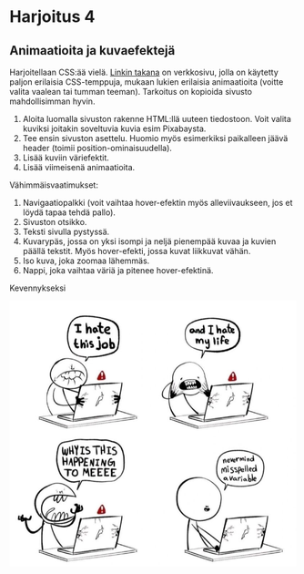 # Harjoitus 4

## Animaatioita ja kuvaefektejä

Harjoitellaan CSS:ää vielä. [Linkin takana](https://preview.themeforest.net/item/maido-multipurpose-ghost-blog-theme/full_screen_preview/24837109?_ga=2.259990478.570486835.1654146705-2133876429.1654146705)<base target="_blank"> on verkkosivu, jolla on käytetty paljon erilaisia CSS-temppuja, mukaan lukien erilaisia animaatioita (voitte valita vaalean tai tumman teeman). Tarkoitus on kopioida sivusto mahdollisimman hyvin.

1. Aloita luomalla sivuston rakenne HTML:llä uuteen tiedostoon. Voit valita kuviksi joitakin soveltuvia kuvia esim Pixabaysta.
2. Tee ensin sivuston asettelu. Huomio myös esimerkiksi paikalleen jäävä header (toimii position-ominaisuudella).
3. Lisää kuviin väriefektit.
4. Lisää viimeisenä animaatioita.

Vähimmäisvaatimukset:

1. Navigaatiopalkki (voit vaihtaa hover-efektin myös alleviivaukseen, jos et löydä tapaa tehdä pallo).
2. Sivuston otsikko.
3. Teksti sivulla pystyssä.
4. Kuvarypäs, jossa on yksi isompi ja neljä pienempää kuvaa ja kuvien päällä tekstit. Myös hover-efekti, jossa kuvat liikkuvat vähän.
5. Iso kuva, joka zoomaa lähemmäs.
6. Nappi, joka vaihtaa väriä ja pitenee hover-efektinä.


Kevennykseksi

![No matter, I misspelled a variable](./misspelled.jpg)